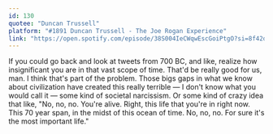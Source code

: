 ```yaml
---
id: 130
quotee: "Duncan Trussell"
platform: "#1891 Duncan Trussell - The Joe Rogan Experience"
link: "https://open.spotify.com/episode/38S004IeCWqwEscGoiPtgO?si=8f42d9805e884e73"
---
```


If you could go back and look at tweets from 700 BC, and like, realize how insignificant you are in that vast scope of time. That'd be really good for us, man. I think that's part of the problem. Those bigs gaps in what we know about civilization have created this really terrible — I don't know what you would call it — some kind of societal narcissism. Or some kind of crazy idea that like, "No, no, no. You're alive. Right, this life that you're in right now. This 70 year span, in the midst of this ocean of time. No, no, no. For sure it's the most important life."
